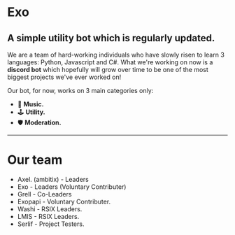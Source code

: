 # Exo

A simple utility bot which is regularly updated.
---------------------------
We are a team of hard-working individuals who have slowly risen to learn 3 languages: Python, Javascript and C#.
What we're working on now is a **discord bot** which hopefully will grow over time to be one of the most biggest projects we've ever worked on!

Our bot, for now, works on 3 main categories only:
- 🎵 **Music.**
- 🕹️ **Utility.**
- 🛡️ **Moderation.** 
-----------
# Our team
- Axel. (ambitix) - Leaders 
- Exo - Leaders (Voluntary Contributer)
- Grell - Co-Leaders
- Exopapi - Voluntary Contributer.
- Washi -  RSIX Leaders.
- LMIS - RSIX Leaders.
- Serlif - Project Testers.
